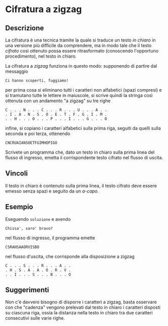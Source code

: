 Cifratura a zigzag
==================

Descrizione
-----------

La cifratura è una tecnica tramite la quale si traduce un testo *in chiaro* in
una versione più difficile da comprendere, ma in modo tale che il testo
*cifrato* così ottenuto possa essere ritrasformato (conoscendo l'opportuno
procedimento), nel testo in chiaro.

La cifratura a *zigzag* funziona in questo modo: supponendo di partire dal
messaggio

    Ci hanno scoperti, fuggiamo!

per prima cosa si eliminano tutti i caratteri non alfabetici (spazi compresi) e
si tramutano tutte le lettere in maiuscole, si scrive quindi la stringa così
ottenuta con un andamento "a zigzag" su tre righe

    C . . . N . . . C . . . R . . . U . . . A . .
    . I . A . N . S . O . E . T . F . G . I . M .
    . . H . . . O . . . P . . . I . . . G . . . O

infine, si copiano i caratteri alfabetici sulla prima riga, seguiti da quelli
sulla seconda e poi terza, ottenendo

    CNCRUAIANSOETFGIMHOPIGO

Scrivete un programma che, dato un testo in chiaro sulla prima linea del flusso
di ingresso, emetta il corrispondente testo cifrato nel flusso di uscita.


Vincoli
-------

Il testo in chiaro è contenuto sulla prima linea, il testo cifrato deve essere
emesso senza spazi e seguito da un *a-capo*.


Esempio
-------

Eseguendo `soluzione` e avendo

    Chissa', saro' bravo?

nel flusso di ingresso, il programma emette

    CSRAHSAAORVISBO

nel flusso d'uscita, che corrisponde alla disposizione a zigzag

    C . . . S . . . R . . . A . .
    . H . S . A . A . O . R . V .
    . . I . . . S . . . B . . . O


Suggerimenti
------------

Non c'è davvero bisogno di disporre i caratteri a zigzag, basta osservare con
che "cadenza" vengono prelevati dal testo in chiaro i caratteri disposti su
ciascuna riga, ossia la distanza nella testo in chiaro tra due caratteri
consecutivi sulle varie righe.
